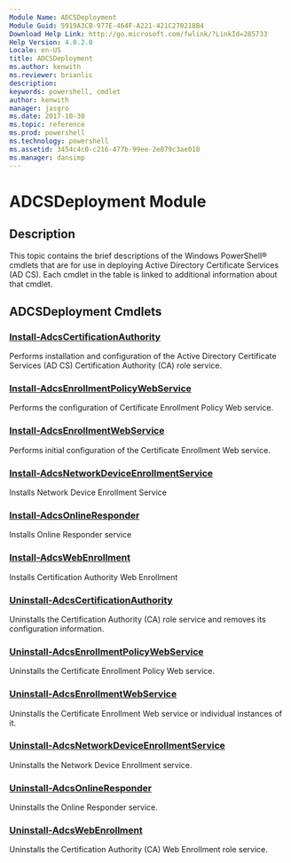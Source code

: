 ```yaml
---
Module Name: ADCSDeployment
Module Guid: 5919A3CB-977E-464F-A221-421C270218B4
Download Help Link: http://go.microsoft.com/fwlink/?LinkId=285733
Help Version: 4.0.2.0
Locale: en-US
title: ADCSDeployment
ms.author: kenwith
ms.reviewer: brianlic
description: 
keywords: powershell, cmdlet
author: kenwith
manager: jasgro
ms.date: 2017-10-30
ms.topic: reference
ms.prod: powershell
ms.technology: powershell
ms.assetid: 3454c4c0-c216-477b-99ee-2e879c3ae018
ms.manager: dansimp
---
```


# ADCSDeployment Module
## Description
This topic contains the brief descriptions of the Windows PowerShell® cmdlets that are for use in deploying Active Directory Certificate Services (AD CS). Each cmdlet in the table is linked to additional information about that cmdlet.

## ADCSDeployment Cmdlets
### [Install-AdcsCertificationAuthority](./Install-AdcsCertificationAuthority.md)
Performs installation and configuration of the Active Directory Certificate Services (AD CS) Certification Authority (CA) role service.

### [Install-AdcsEnrollmentPolicyWebService](./Install-AdcsEnrollmentPolicyWebService.md)
Performs the configuration of Certificate Enrollment Policy Web service.

### [Install-AdcsEnrollmentWebService](./Install-AdcsEnrollmentWebService.md)
Performs initial configuration of the Certificate Enrollment Web service.

### [Install-AdcsNetworkDeviceEnrollmentService](./Install-AdcsNetworkDeviceEnrollmentService.md)
Installs Network Device Enrollment Service

### [Install-AdcsOnlineResponder](./Install-AdcsOnlineResponder.md)
Installs Online Responder service

### [Install-AdcsWebEnrollment](./Install-AdcsWebEnrollment.md)
Installs Certification Authority Web Enrollment

### [Uninstall-AdcsCertificationAuthority](./Uninstall-AdcsCertificationAuthority.md)
Uninstalls the Certification Authority (CA) role service and removes its configuration information.

### [Uninstall-AdcsEnrollmentPolicyWebService](./Uninstall-AdcsEnrollmentPolicyWebService.md)
Uninstalls the Certificate Enrollment Policy Web service.

### [Uninstall-AdcsEnrollmentWebService](./Uninstall-AdcsEnrollmentWebService.md)
Uninstalls the Certificate Enrollment Web service or individual instances of it.

### [Uninstall-AdcsNetworkDeviceEnrollmentService](./Uninstall-AdcsNetworkDeviceEnrollmentService.md)
Uninstalls the Network Device Enrollment service.

### [Uninstall-AdcsOnlineResponder](./Uninstall-AdcsOnlineResponder.md)
Uninstalls the Online Responder service.

### [Uninstall-AdcsWebEnrollment](./Uninstall-AdcsWebEnrollment.md)
Uninstalls the Certification Authority (CA) Web Enrollment role service.

